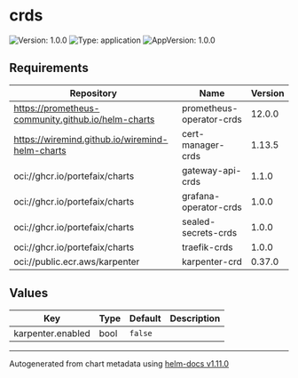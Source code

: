 # crds

![Version: 1.0.0](https://img.shields.io/badge/Version-1.0.0-informational?style=flat-square) ![Type: application](https://img.shields.io/badge/Type-application-informational?style=flat-square) ![AppVersion: 1.0.0](https://img.shields.io/badge/AppVersion-1.0.0-informational?style=flat-square)

## Requirements

| Repository | Name | Version |
|------------|------|---------|
| https://prometheus-community.github.io/helm-charts | prometheus-operator-crds | 12.0.0 |
| https://wiremind.github.io/wiremind-helm-charts | cert-manager-crds | 1.13.5 |
| oci://ghcr.io/portefaix/charts | gateway-api-crds | 1.1.0 |
| oci://ghcr.io/portefaix/charts | grafana-operator-crds | 1.0.0 |
| oci://ghcr.io/portefaix/charts | sealed-secrets-crds | 1.0.0 |
| oci://ghcr.io/portefaix/charts | traefik-crds | 1.0.0 |
| oci://public.ecr.aws/karpenter | karpenter-crd | 0.37.0 |

## Values

| Key | Type | Default | Description |
|-----|------|---------|-------------|
| karpenter.enabled | bool | `false` |  |

----------------------------------------------
Autogenerated from chart metadata using [helm-docs v1.11.0](https://github.com/norwoodj/helm-docs/releases/v1.11.0)
